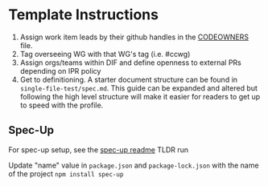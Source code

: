 # Template Instructions

1. Assign work item leads by their github handles in the [CODEOWNERS](./CODEOWNERS) file.
2. Tag overseeing WG with that WG's tag (i.e. #ccwg)
3. Assign orgs/teams within DIF and define openness to external PRs depending on IPR policy
4. Get to definitioning. A starter document structure can be found in `single-file-test/spec.md`. This guide can be expanded and altered but following the high level structure will make it easier for readers to get up to speed with the profile.

## Spec-Up

For spec-up setup, see the [spec-up readme](https://github.com/decentralized-identity/spec-up)
TLDR run 

Update "name" value in `package.json` and `package-lock.json` with the name of the project
`npm install spec-up`

